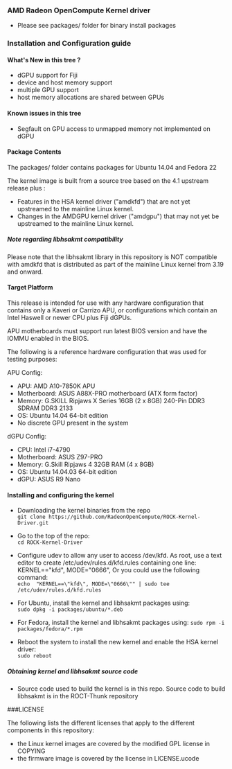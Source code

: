 ### AMD Radeon OpenCompute Kernel driver

* Please see packages/ folder for binary install packages

### Installation and Configuration guide

#### What's New in this tree ?

* dGPU support for Fiji
* device and host memory support
* multiple GPU support
* host memory allocations are shared between GPUs

#### Known issues in this tree

* Segfault on GPU access to unmapped memory not implemented on dGPU

#### Package Contents

The packages/ folder contains packages for Ubuntu 14.04 and Fedora 22

The kernel image is built from a source tree based on the 4.1 upstream
release plus :

* Features in the HSA kernel driver ("amdkfd") that are not yet 
  upstreamed to the mainline Linux kernel.
* Changes in the AMDGPU kernel driver ("amdgpu") that may not yet be 
  upstreamed to the mainline Linux kernel.

##### Note regarding libhsakmt compatibility
Please note that the libhsakmt library in this repository is NOT compatible 
with amdkfd that is distributed as part of the mainline Linux kernel 
from 3.19 and onward.

#### Target Platform

This release is intended for use with any hardware configuration that
contains only a Kaveri or Carrizo APU, or configurations which contain
an Intel Haswell or newer CPU plus Fiji dGPUs. 

APU motherboards must support run latest BIOS version and have the IOMMU
enabled in the BIOS.

The following is a reference hardware configuration that was used for
testing purposes:

APU Config:
* APU:            AMD A10-7850K APU
* Motherboard:    ASUS A88X-PRO motherboard (ATX form factor)
* Memory:         G.SKILL Ripjaws X Series 16GB (2 x 8GB) 240-Pin DDR3 SDRAM DDR3 2133
* OS:             Ubuntu 14.04 64-bit edition
* No discrete GPU present in the system

dGPU Config:
* CPU:            Intel i7-4790
* Motherboard:    ASUS Z97-PRO
* Memory:         G.Skill Ripjaws 4 32GB RAM (4 x 8GB)
* OS:             Ubuntu 14.04.03 64-bit edition
* dGPU:           ASUS R9 Nano

#### Installing and configuring the kernel

* Downloading the kernel binaries from the repo  
`git clone https://github.com/RadeonOpenCompute/ROCK-Kernel-Driver.git`

* Go to the top of the repo:  
`cd ROCK-Kernel-Driver`

* Configure udev to allow any user to access /dev/kfd. As root, use a text
editor to create /etc/udev/rules.d/kfd.rules containing one line:
KERNEL=="kfd", MODE="0666", Or you could use the following command:  
`echo  "KERNEL==\"kfd\", MODE=\"0666\"" | sudo tee /etc/udev/rules.d/kfd.rules`

* For Ubuntu, install the kernel and libhsakmt packages using:  
`sudo dpkg -i packages/ubuntu/*.deb`

* For Fedora, install the kernel and libhsakmt packages using:
`sudo rpm -i packages/fedora/*.rpm`

* Reboot the system to install the new kernel and enable the HSA kernel driver:  
`sudo reboot`


##### Obtaining kernel and libhsakmt source code

* Source code used to build the kernel is in this repo. Source code to
  build libhsakmt is in the ROCT-Thunk repository 

###LICENSE

The following lists the different licenses that apply to the different
components in this repository:

* the Linux kernel images are covered by the modified GPL license in COPYING
* the firmware image is covered by the license in LICENSE.ucode
